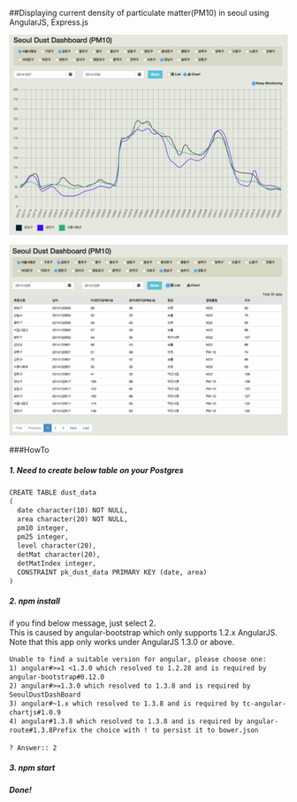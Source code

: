 ##Displaying current density of particulate matter(PM10) in seoul using AngularJS, Express.js

![image](https://github.com/jeremyko/SeoulDustDashBoard/blob/master/scrCap1.png)

![image](https://github.com/jeremyko/SeoulDustDashBoard/blob/master/scrCap2.png)

###HowTo
  
##### 1. Need to create below table on your Postgres 
    CREATE TABLE dust_data
    (
      date character(10) NOT NULL,
      area character(20) NOT NULL,
      pm10 integer,
      pm25 integer,
      level character(20),
      detMat character(20),
      detMatIndex integer,
      CONSTRAINT pk_dust_data PRIMARY KEY (date, area)
    )
        
##### 2. npm install
if you find below message, just select 2.<br> 
This is caused by angular-bootstrap which only supports 1.2.x AngularJS.<br>
Note that this app only works under AngularJS 1.3.0 or above.

    Unable to find a suitable version for angular, please choose one:
    1) angular#>=1 <1.3.0 which resolved to 1.2.28 and is required by angular-bootstrap#0.12.0 
    2) angular#>=1.3.0 which resolved to 1.3.8 and is required by SeoulDustDashBoard 
    3) angular#~1.x which resolved to 1.3.8 and is required by tc-angular-chartjs#1.0.9 
    4) angular#1.3.8 which resolved to 1.3.8 and is required by angular-route#1.3.8Prefix the choice with ! to persist it to bower.json
    
    ? Answer:: 2

##### 3. npm start

##### Done!

